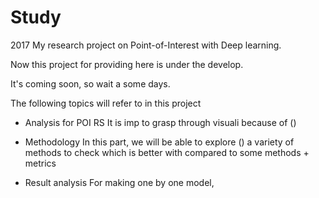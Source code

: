 # Study
2017 My research project on Point-of-Interest with Deep learning.

Now this project for providing here is under the develop. 

It's coming soon, so wait a some days.

The following topics will refer to in this project

- Analysis for POI RS
  It is imp to grasp through visuali because of ()
  
- Methodology
  In this part, we will be able to explore () a variety of methods to check which is better with compared to some methods + metrics
  
- Result analysis
 For making one by one model,
 
